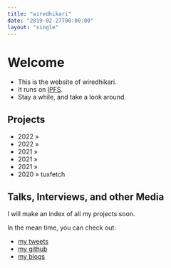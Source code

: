 ```yaml
---
title: "wiredhikari"
date: "2019-02-27T00:00:00"
layout: "single"
---
```


# Welcome

- This is the website of wiredhikari.
- It runs on [IPFS](https://ipfs.io).
- Stay a while, and take a look around.

## Projects
- 2022 &raquo; 
- 2022 &raquo; 
- 2021 &raquo; 
- 2021 &raquo; 
- 2021 &raquo; 
- 2020 &raquo; tuxfetch


## Talks, Interviews, and other Media

I will make an index of all my projects soon.

In the mean time, you can check out:

- [my tweets](https://twitter.com/wired_hikari)
- [my github](https://github.com/wiredhikari)
- [my blogs](https://atharva.io/blog)